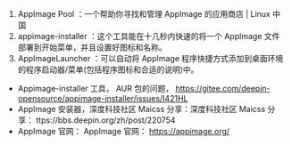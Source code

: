 1. AppImage Pool ：一个帮助你寻找和管理 AppImage 的应用商店 | Linux 中国
2. appimage-installer ：这个工具能在十几秒内快速的将一个 AppImage 文件部署到开始菜单，并且设置好图标和名称。
3. AppImageLauncher ：可以自动将 AppImage 程序快捷方式添加到桌面环境的程序启动器/菜单(包括程序图标和合适的说明)中。

- Appimage-installer 工具， AUR 包的问题， https://gitee.com/deepin-opensource/appimage-installer/issues/I421HL
- AppImage 安装器，深度科技社区 Maicss 分享：深度科技社区 Maicss 分享： ttps://bbs.deepin.org/zh/post/220754
- AppImage 官网： AppImage 官网： https://appimage.org/
